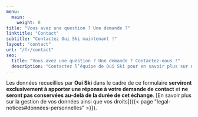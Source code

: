 ```yaml
---
menu:
  main:
    weight: 8
title: "Vous avez une question ? Une demande ?"
linktitle: "Contact"
subtitle: "Contactez Oui Ski maintenant !"
layout: "contact"
url: "/fr/contact"
seo:
  title: "Vous avez une question ? Une demande ? Contactez-nous !"
  description: "Contactez l’équipe de Oui Ski pour en savoir plus sur nos services et prestations d'initiation, entrainement et stages de ski de fond et ski-roue."
---
```

Les données recueillies par **Oui Ski** dans le cadre de ce formulaire **serviront exclusivement à apporter une réponse à votre demande de contact** et **ne seront pas conservées au-delà de la durée de cet échange**. [En savoir plus sur la gestion de vos données ainsi que vos droits]({{< page "legal-notices#données-personnelles" >}}).
